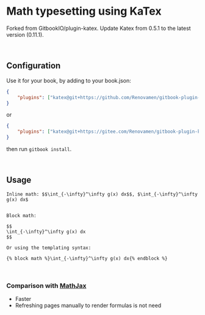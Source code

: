 # Math typesetting using KaTex
Forked from GitbookIO/plugin-katex. Update Katex from 0.5.1 to the latest version (0.11.1).

&nbsp;
## Configuration
Use it for your book, by adding to your book.json:

```json
{
    "plugins": ["katex@git+https://github.com/Renovamen/gitbook-plugin-katex.git"]
}
```

or

```json
{
    "plugins": ["katex@git+https://gitee.com/Renovamen/gitbook-plugin-katex.git"]
}
```

then run `gitbook install`.

&nbsp;
## Usage

```
Inline math: $$\int_{-\infty}^\infty g(x) dx$$, $\int_{-\infty}^\infty g(x) dx$


Block math:

$$
\int_{-\infty}^\infty g(x) dx
$$

Or using the templating syntax:

{% block math %}\int_{-\infty}^\infty g(x) dx{% endblock %}
```

&nbsp;
### Comparison with [MathJax](https://github.com/GitbookIO/plugin-mathjax)

- Faster
- Refreshing pages manually to render formulas is not need